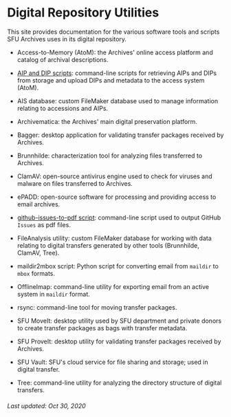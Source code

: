 # Digital Repository Utilities

This site provides documentation for the various software tools and scripts SFU Archives uses in its digital repository.

- Access-to-Memory (AtoM): the Archives' online access platform and catalog of archival descriptions.

- [AIP and DIP scripts](utilities/aip-and-dip-scripts.md): command-line scripts for retrieving AIPs and DIPs from storage and upload DIPs and metadata to the access system (AtoM).

- AIS database: custom FileMaker database used to manage information relating to accessions and AIPs.

- Archivematica: the Archives' main digital preservation platform.

- Bagger: desktop application for validating transfer packages received by Archives.

- Brunnhilde: characterization tool for analyzing files transferred to Archives.

- ClamAV: open-source antivirus engine used to check for viruses and malware on files transferred to Archives.

- ePADD: open-source software for processing and providing access to email archives.

- [github-issues-to-pdf script](utilities/github-issues-to-pdf.md): command-line script used to output GitHub `Issues` as pdf files.

- FileAnalysis utility: custom FileMaker database for working with data relating to digital transfers generated by other tools (Brunnhilde, ClamAV, Tree).

- maildir2mbox script: Python script for converting email from `maildir` to `mbox` formats.

- OfflineImap: command-line utility for exporting email from an active system in `maildir` format.

- rsync: command-line tool for moving transfer packages.

- SFU MoveIt: desktop utility used by SFU department and private donors to create transfer packages as bags with transfer metadata.

- SFU ProveIt: desktop utility for validating transfer packages received by Archives.

- SFU Vault: SFU's cloud service for file sharing and storage; used in digital transfer.

- Tree: command-line utility for analyzing the directory structure of digital transfers.

###### Last updated: Oct 30, 2020
